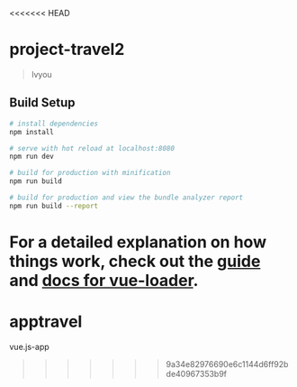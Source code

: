 <<<<<<< HEAD
# project-travel2

> lvyou

## Build Setup

``` bash
# install dependencies
npm install

# serve with hot reload at localhost:8080
npm run dev

# build for production with minification
npm run build

# build for production and view the bundle analyzer report
npm run build --report
```

For a detailed explanation on how things work, check out the [guide](http://vuejs-templates.github.io/webpack/) and [docs for vue-loader](http://vuejs.github.io/vue-loader).
=======
# apptravel
vue.js-app
>>>>>>> 9a34e82976690e6c1144d6ff92bde40967353b9f
